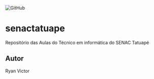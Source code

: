 ![GitHub](https://img.shields.io/github/license/RyaanVictor/senactatuape)


# senactatuape
Repositório das Aulas do Técnico em informática do SENAC Tatuapé
## Autor 
Ryan Victor
